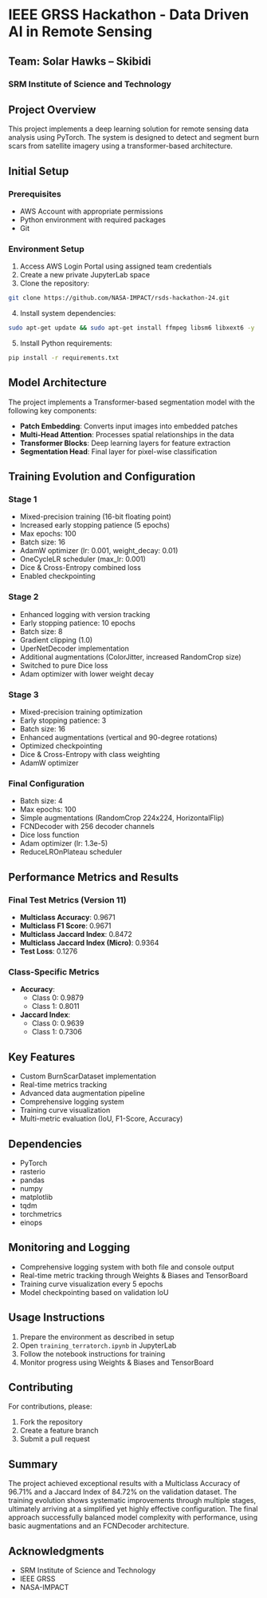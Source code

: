 # IEEE GRSS Hackathon - Data Driven AI in Remote Sensing
## Team: Solar Hawks – Skibidi
### SRM Institute of Science and Technology

## Project Overview
This project implements a deep learning solution for remote sensing data analysis using PyTorch. The system is designed to detect and segment burn scars from satellite imagery using a transformer-based architecture.

## Initial Setup
### Prerequisites
- AWS Account with appropriate permissions
- Python environment with required packages
- Git

### Environment Setup
1. Access AWS Login Portal using assigned team credentials
2. Create a new private JupyterLab space
3. Clone the repository:
```bash
git clone https://github.com/NASA-IMPACT/rsds-hackathon-24.git
```
4. Install system dependencies:
```bash
sudo apt-get update && sudo apt-get install ffmpeg libsm6 libxext6 -y
```
5. Install Python requirements:
```bash
pip install -r requirements.txt
```

## Model Architecture
The project implements a Transformer-based segmentation model with the following key components:
- **Patch Embedding**: Converts input images into embedded patches
- **Multi-Head Attention**: Processes spatial relationships in the data
- **Transformer Blocks**: Deep learning layers for feature extraction
- **Segmentation Head**: Final layer for pixel-wise classification

## Training Evolution and Configuration
### Stage 1
- Mixed-precision training (16-bit floating point)
- Increased early stopping patience (5 epochs)
- Max epochs: 100
- Batch size: 16
- AdamW optimizer (lr: 0.001, weight_decay: 0.01)
- OneCycleLR scheduler (max_lr: 0.001)
- Dice & Cross-Entropy combined loss
- Enabled checkpointing

### Stage 2
- Enhanced logging with version tracking
- Early stopping patience: 10 epochs
- Batch size: 8
- Gradient clipping (1.0)
- UperNetDecoder implementation
- Additional augmentations (ColorJitter, increased RandomCrop size)
- Switched to pure Dice loss
- Adam optimizer with lower weight decay

### Stage 3
- Mixed-precision training optimization
- Early stopping patience: 3
- Batch size: 16
- Enhanced augmentations (vertical and 90-degree rotations)
- Optimized checkpointing
- Dice & Cross-Entropy with class weighting
- AdamW optimizer

### Final Configuration
- Batch size: 4
- Max epochs: 100
- Simple augmentations (RandomCrop 224x224, HorizontalFlip)
- FCNDecoder with 256 decoder channels
- Dice loss function
- Adam optimizer (lr: 1.3e-5)
- ReduceLROnPlateau scheduler

## Performance Metrics and Results
### Final Test Metrics (Version 11)
- **Multiclass Accuracy**: 0.9671
- **Multiclass F1 Score**: 0.9671
- **Multiclass Jaccard Index**: 0.8472
- **Multiclass Jaccard Index (Micro)**: 0.9364
- **Test Loss**: 0.1276

### Class-Specific Metrics
- **Accuracy**:
  - Class 0: 0.9879
  - Class 1: 0.8011
- **Jaccard Index**:
  - Class 0: 0.9639
  - Class 1: 0.7306

## Key Features
- Custom BurnScarDataset implementation
- Real-time metrics tracking
- Advanced data augmentation pipeline
- Comprehensive logging system
- Training curve visualization
- Multi-metric evaluation (IoU, F1-Score, Accuracy)

## Dependencies
- PyTorch
- rasterio
- pandas
- numpy
- matplotlib
- tqdm
- torchmetrics
- einops

## Monitoring and Logging
- Comprehensive logging system with both file and console output
- Real-time metric tracking through Weights & Biases and TensorBoard
- Training curve visualization every 5 epochs
- Model checkpointing based on validation IoU

## Usage Instructions
1. Prepare the environment as described in setup
2. Open `training_terratorch.ipynb` in JupyterLab
3. Follow the notebook instructions for training
4. Monitor progress using Weights & Biases and TensorBoard

## Contributing
For contributions, please:
1. Fork the repository
2. Create a feature branch
3. Submit a pull request

## Summary
The project achieved exceptional results with a Multiclass Accuracy of 96.71% and a Jaccard Index of 84.72% on the validation dataset. The training evolution shows systematic improvements through multiple stages, ultimately arriving at a simplified yet highly effective configuration. The final approach successfully balanced model complexity with performance, using basic augmentations and an FCNDecoder architecture.

## Acknowledgments
- SRM Institute of Science and Technology
- IEEE GRSS
- NASA-IMPACT
